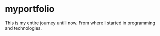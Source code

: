 # myportfolio
This is my entire journey untill now. From where I started in programming and technologies.
